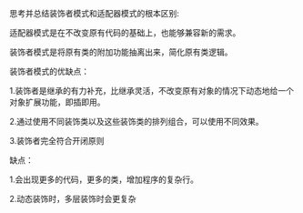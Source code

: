 思考并总结装饰者模式和适配器模式的根本区别:

适配器模式是在不改变原有代码的基础上，也能够兼容新的需求。

装饰者模式是将原有类的附加功能抽离出来，简化原有类逻辑。


装饰者模式的优缺点：

1.装饰者是继承的有力补充，比继承灵活，不改变原有对象的情况下动态地给一个对象扩展功能，即插即用。

2.通过使用不同装饰类以及这些装饰类的排列组合，可以使用不同效果。

3.装饰者完全符合开闭原则

缺点：

1.会出现更多的代码，更多的类，增加程序的复杂行。

2.动态装饰时，多层装饰时会更复杂


